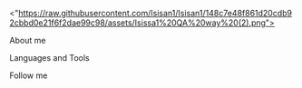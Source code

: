 <"https://raw.githubusercontent.com/Isisan1/Isisan1/148c7e48f861d20cdb92cbbd0e21f6f2dae99c98/assets/Isissa1%20QA%20way%20(2).png">

About me

Languages and Tools

Follow me